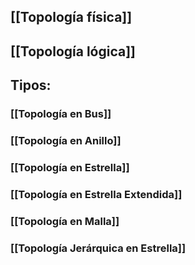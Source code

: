 ## [[Topología física]]

## [[Topología lógica]]

## Tipos:

### [[Topología en Bus]]

### [[Topología en Anillo]]

### [[Topología en Estrella]]

### [[Topología en Estrella Extendida]]

### [[Topología en Malla]]

### [[Topología Jerárquica en Estrella]]